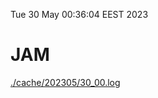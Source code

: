 Tue 30 May 00:36:04 EEST 2023
# JAM
<a href='./cache/202305/30_00.log'>./cache/202305/30_00.log</a>
